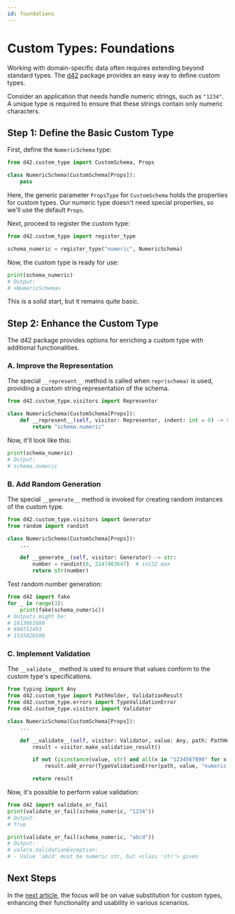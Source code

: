 ```yaml
---
id: foundations
---
```


# Custom Types: Foundations

Working with domain-specific data often requires extending beyond standard types. The [d42](https://pypi.org/project/d42/) package provides an easy way to define custom types.

Consider an application that needs handle numeric strings, such as `"1234"`. A unique type is required to ensure that these strings contain only numeric characters.

## Step 1: Define the Basic Custom Type

First, define the `NumericSchema` type:

```python
from d42.custom_type import CustomSchema, Props

class NumericSchema(CustomSchema[Props]):
    pass
```

Here, the generic parameter `PropsType` for `CustomSchema` holds the properties for custom types. Our numeric type doesn't need special properties, so we'll use the default `Props`.

Next, proceed to register the custom type:

```python
from d42.custom_type import register_type

schema_numeric = register_type("numeric", NumericSchema)
```

Now, the custom type is ready for use:

```python
print(schema_numeric)
# Output:
# <NumericSchema>
```

This is a solid start, but it remains quite basic.

## Step 2: Enhance the Custom Type

The d42 package provides options for enriching a custom type with additional functionalities.

### A. Improve the Representation

The special `__represent__` method is called when `repr(schema)` is used, providing a custom string representation of the schema.

```python
from d42.custom_type.visitors import Representor

class NumericSchema(CustomSchema[Props]):
    def __represent__(self, visitor: Representor, indent: int = 0) -> str:
        return "schema.numeric"
```

Now, it'll look like this:

```python
print(schema_numeric) 
# Output:
# schema.numeric
```

### B. Add Random Generation

The special `__generate__` method is invoked for creating random instances of the custom type.

```python
from d42.custom_type.visitors import Generator
from random import randint

class NumericSchema(CustomSchema[Props]):
    ...

    def __generate__(self, visitor: Generator) -> str:
        number = randint(0, 2147483647)  # int32 max
        return str(number)
```

Test random number generation:

```python
from d42 import fake
for _ in range(3):
    print(fake(schema_numeric))
# Outputs might be:
# 1613861680
# 608712493
# 1535820500
```

### C. Implement Validation

The `__validate__` method is used to ensure that values conform to the custom type's specifications.

```python
from typing import Any
from d42.custom_type import PathHolder, ValidationResult
from d42.custom_type.errors import TypeValidationError
from d42.custom_type.visitors import Validator

class NumericSchema(CustomSchema[Props]):
    ...

    def __validate__(self, visitor: Validator, value: Any, path: PathHolder) -> ValidationResult:
        result = visitor.make_validation_result()

        if not (isinstance(value, str) and all(x in "1234567890" for x in value)):
            result.add_error(TypeValidationError(path, value, "numeric str"))

        return result
```

Now, it's possible to perform value validation:

```python
from d42 import validate_or_fail
print(validate_or_fail(schema_numeric, "1234"))
# Output:
# True

print(validate_or_fail(schema_numeric, "abcd"))
# Output:
# valera.ValidationException:
# - Value 'abcd' must be numeric str, but <class 'str'> given
```

## Next Steps

In the [next article](/docs/types/custom-types/value-substitution), the focus will be on value substitution for custom types, enhancing their functionality and usability in various scenarios.
